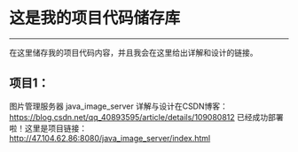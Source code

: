# 这是我的项目代码储存库
***
在这里储存我的项目代码内容，并且我会在这里给出详解和设计的链接。

## 项目1：
图片管理服务器   java_image_server
详解与设计在CSDN博客：
https://blog.csdn.net/qq_40893595/article/details/109080812
 已经成功部署啦！这里是项目链接：
http://47.104.62.86:8080/java_image_server/index.html